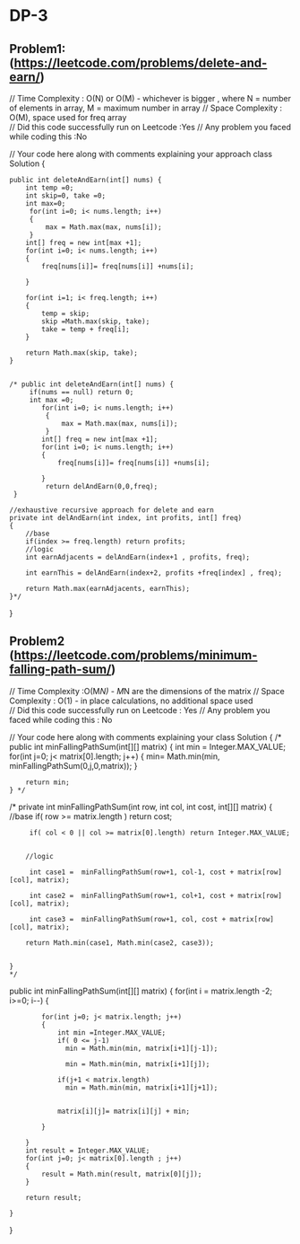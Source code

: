 # DP-3

## Problem1: (https://leetcode.com/problems/delete-and-earn/)
// Time Complexity : O(N) or O(M)  - whichever is bigger , where N = number of elements in array, M = maximum number in array 
// Space Complexity : O(M), space used for freq array  
// Did this code successfully run on Leetcode :Yes 
// Any problem you faced while coding this :No


// Your code here along with comments explaining your approach
class Solution {

    public int deleteAndEarn(int[] nums) {
        int temp =0;
        int skip=0, take =0;
        int max=0;
         for(int i=0; i< nums.length; i++)
         {
             max = Math.max(max, nums[i]);
         }
        int[] freq = new int[max +1];
        for(int i=0; i< nums.length; i++)
        {
            freq[nums[i]]= freq[nums[i]] +nums[i];
            
        }
        
        for(int i=1; i< freq.length; i++)
        {
            temp = skip;
            skip =Math.max(skip, take);
            take = temp + freq[i]; 
        }
        
        return Math.max(skip, take); 
    }
    
    
    /* public int deleteAndEarn(int[] nums) {
         if(nums == null) return 0;
         int max =0;
            for(int i=0; i< nums.length; i++)
             {
                 max = Math.max(max, nums[i]);
             }
            int[] freq = new int[max +1];
            for(int i=0; i< nums.length; i++)
            {
                freq[nums[i]]= freq[nums[i]] +nums[i];

            }
             return delAndEarn(0,0,freq);
     }
    
    //exhaustive recursive approach for delete and earn 
    private int delAndEarn(int index, int profits, int[] freq)
    {
        //base
        if(index >= freq.length) return profits;
        //logic 
        int earnAdjacents = delAndEarn(index+1 , profits, freq);
            
        int earnThis = delAndEarn(index+2, profits +freq[index] , freq);
        
        return Math.max(earnAdjacents, earnThis);
    }*/
    
}


## Problem2 (https://leetcode.com/problems/minimum-falling-path-sum/)
// Time Complexity :O(M*N) - M*N are the dimensions of the matrix
// Space Complexity : O(1) - in place calculations, no additional space used  
// Did this code successfully run on Leetcode : Yes
// Any problem you faced while coding this : No


// Your code here along with comments explaining your 
class Solution {
   /* public int minFallingPathSum(int[][] matrix) {
        int min = Integer.MAX_VALUE;
        for(int j=0; j< matrix[0].length; j++)
        {
            min= Math.min(min, minFallingPathSum(0,j,0,matrix));
        }
        
        return min;
    } */
     
    
   /*  private int minFallingPathSum(int row, int col, int cost, int[][] matrix)
    {
        //base
        if( row >= matrix.length  ) return cost;
         
         if( col < 0 || col >= matrix[0].length) return Integer.MAX_VALUE;
        
        
        //logic 
       
         int case1 =  minFallingPathSum(row+1, col-1, cost + matrix[row][col], matrix);                  
       
         int case2 =  minFallingPathSum(row+1, col+1, cost + matrix[row][col], matrix);  
        
         int case3 =  minFallingPathSum(row+1, col, cost + matrix[row][col], matrix);  
        
        return Math.min(case1, Math.min(case2, case3));
            
        
    }
    */
public int minFallingPathSum(int[][] matrix) {
        for(int i = matrix.length -2; i>=0; i--)
        {
           
            for(int j=0; j< matrix.length; j++)
            {
                int min =Integer.MAX_VALUE;
                if( 0 <= j-1)
                  min = Math.min(min, matrix[i+1][j-1]);
            
                  min = Math.min(min, matrix[i+1][j]);
                
                if(j+1 < matrix.length)
                  min = Math.min(min, matrix[i+1][j+1]);
                
                
                matrix[i][j]= matrix[i][j] + min;
                
            }
            
        }
        int result = Integer.MAX_VALUE;
        for(int j=0; j< matrix[0].length ; j++)
        {
            result = Math.min(result, matrix[0][j]);
        }
            
        return result;
        
    }
}
